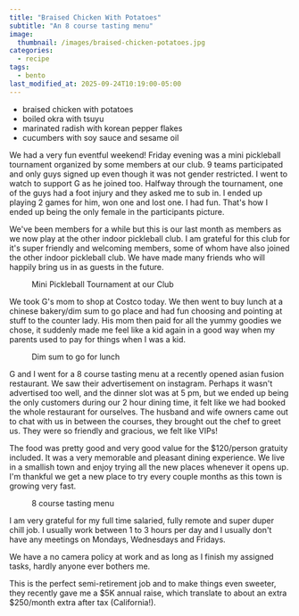 ```yaml
---
title: "Braised Chicken With Potatoes"
subtitle: "An 8 course tasting menu"
image: 
  thumbnail: /images/braised-chicken-potatoes.jpg
categories:
  - recipe
tags:
  - bento
last_modified_at: 2025-09-24T10:19:00-05:00
---
```


* braised chicken with potatoes
* boiled okra with tsuyu
* marinated radish with korean pepper flakes
* cucumbers with soy sauce and sesame oil

We had a very fun eventful weekend! Friday evening was a mini pickleball tournament organized by some members at our club. 9 teams participated and only guys signed up even though it was not gender restricted. I went to watch to support G as he joined too. Halfway through the tournament, one of the guys had a foot injury and they asked me to sub in. I ended up playing 2 games for him, won one and lost one. I had fun. That's how I ended up being the only female in the participants picture. 

We've been members for a while but this is our last month as members as we now play at the other indoor pickleball club. I am grateful for this club for it's super friendly and welcoming members, some of whom have also joined the other indoor pickleball club. We have made many friends who will happily bring us in as guests in the future.

<figure>
  <a href="#"><img src="{{ '/images/pickleball-tournament.jpg' | absolute_url }}" alt=""></a>
  <figcaption>Mini Pickleball Tournament at our Club</figcaption>
</figure> 

We took G's mom to shop at Costco today. We then went to buy lunch at a chinese bakery/dim sum to go place and had fun choosing and pointing at stuff to the counter lady. His mom then paid for all the yummy goodies we chose, it suddenly made me feel like a kid again in a good way when my parents used to pay for things when I was a kid.

<figure>
  <a href="#"><img src="{{ '/images/dim-sum-togo.jpg' | absolute_url }}" alt=""></a>
  <figcaption>Dim sum to go for lunch</figcaption>
</figure> 

G and I went for a 8 course tasting menu at a recently opened asian fusion restaurant. We saw their advertisement on instagram. Perhaps it wasn't advertised too well, and the dinner slot was at 5 pm, but we ended up being the only customers during our 2 hour dining time, it felt like we had booked the whole restaurant for ourselves. The husband and wife owners came out to chat with us in between the courses, they brought out the chef to greet us. They were so friendly and gracious, we felt like VIPs!

The food was pretty good and very good value for the $120/person gratuity included. It was a very memorable and pleasant dining experience. We live in a smallish town and enjoy trying all the new places whenever it opens up. I'm thankful we get a new place to try every couple months as this town is growing very fast. 

<figure>
  <a href="#"><img src="{{ '/images/tasting-menu.jpg' | absolute_url }}" alt=""></a>
  <figcaption>8 course tasting menu</figcaption>
</figure> 

I am very grateful for my full time salaried, fully remote and super duper chill job. I usually work between 1 to 3 hours per day and I usually don't have any meetings on Mondays, Wednesdays and Fridays.

We have a no camera policy at work and as long as I finish my assigned tasks, hardly anyone ever bothers me. 

This is the perfect semi-retirement job and to make things even sweeter, they recently gave me a $5K annual raise, which translate to about an extra $250/month extra after tax (California!).
